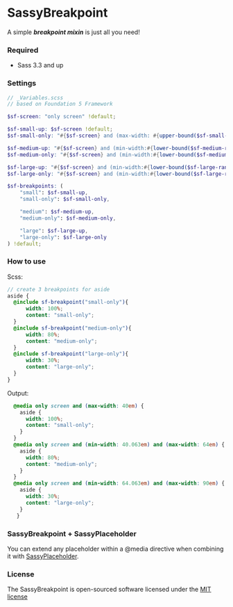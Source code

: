 # SassyBreakpoint

A simple ***breakpoint mixin*** is just all you need!

### Required

- Sass 3.3 and up


### Settings
```scss
// _Variables.scss
// based on Foundation 5 Framework

$sf-screen: "only screen" !default;

$sf-small-up: $sf-screen !default;
$sf-small-only: "#{$sf-screen} and (max-width: #{upper-bound($sf-small-range)})" !default;

$sf-medium-up: "#{$sf-screen} and (min-width:#{lower-bound($sf-medium-range)})" !default;
$sf-medium-only: "#{$sf-screen} and (min-width:#{lower-bound($sf-medium-range)}) and (max-width:#{upper-bound($sf-medium-range)})" !default;

$sf-large-up: "#{$sf-screen} and (min-width:#{lower-bound($sf-large-range)})" !default;
$sf-large-only: "#{$sf-screen} and (min-width:#{lower-bound($sf-large-range)}) and (max-width:#{upper-bound($sf-large-range)})" !default;

$sf-breakpoints: (
    "small": $sf-small-up,
    "small-only": $sf-small-only,

    "medium": $sf-medium-up,
    "medium-only": $sf-medium-only,

    "large": $sf-large-up,
    "large-only": $sf-large-only
) !default;

```


### How to use

Scss:
```scss
// create 3 breakpoints for aside
aside {
  @include sf-breakpoint("small-only"){
      width: 100%;
      content: "small-only";
  }
  @include sf-breakpoint("medium-only"){
      width: 80%;
      content: "medium-only";
  }
  @include sf-breakpoint("large-only"){
      width: 30%;
      content: "large-only";
  }
}
```
Output:
```css
  @media only screen and (max-width: 40em) {
    aside {
      width: 100%;
      content: "small-only"; 
    } 
  }
  @media only screen and (min-width: 40.063em) and (max-width: 64em) {
    aside {
      width: 80%;
      content: "medium-only";
    } 
  }
  @media only screen and (min-width: 64.063em) and (max-width: 90em) {
    aside {
      width: 30%;
      content: "large-only";
    } 
   }
```

### SassyBreakpoint + SassyPlaceholder
You can extend any placeholder within a @media directive when combining it with [SassyPlaceholder](https://github.com/SassyFramework/SassyPlaceholder).


### License

The SassyBreakpoint is open-sourced software licensed under the [MIT license](http://opensource.org/licenses/MIT)
